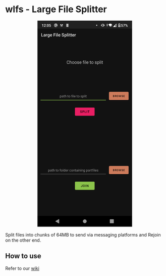 # wlfs - Large File Splitter
<p align="center">
<img src="img/img.png" width="300" />
</p>

Split files into chunks of 64MB to send via messaging platforms and Rejoin on the other end.
## How to use
Refer to our [wiki](https://www.github.com/sayan01/wlfs/wiki)
